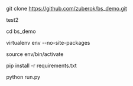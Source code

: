 git clone https://github.com/zuberok/bs_demo.git

test2

cd bs_demo

virtualenv env --no-site-packages

source env/bin/activate

pip install -r requirements.txt

python run.py
